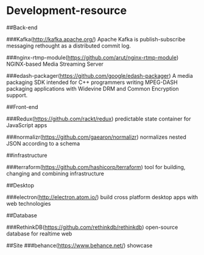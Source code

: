 # Development-resource

##Back-end

###Kafka(http://kafka.apache.org/)
Apache Kafka is publish-subscribe messaging rethought as a distributed commit log.

###nginx-rtmp-module(https://github.com/arut/nginx-rtmp-module)
NGINX-based Media Streaming Server

###edash-packager(https://github.com/google/edash-packager)
A media packaging SDK intended for C++ programmers writing MPEG-DASH packaging applications with Widevine DRM and Common Encryption support.

##Front-end

###Redux(https://github.com/rackt/redux)
predictable state container for JavaScript apps

###normalizr(https://github.com/gaearon/normalizr)
normalizes nested JSON according to a schema

##infrastructure

###terraform(https://github.com/hashicorp/terraform)
tool for building, changing and combining infrastructure

##Desktop

###electron(http://electron.atom.io/)
build cross platform desktop apps with web technologies

##Database

###RethinkDB(https://github.com/rethinkdb/rethinkdb)
open-source database for realtime web

##Site
###behance(https://www.behance.net/)
showcase
